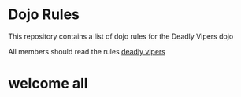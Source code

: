 Dojo Rules
==========

This repository contains a list of dojo rules for the Deadly Vipers dojo

All members should read the rules [deadly vipers](https://github.com/deadlyvipers)

# welcome all

